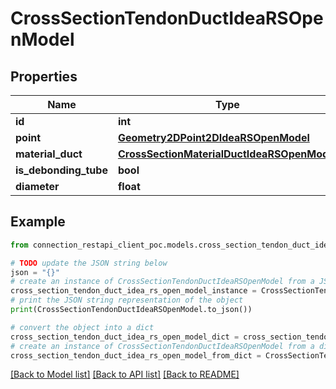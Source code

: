 # CrossSectionTendonDuctIdeaRSOpenModel


## Properties

Name | Type | Description | Notes
------------ | ------------- | ------------- | -------------
**id** | **int** |  | [optional] 
**point** | [**Geometry2DPoint2DIdeaRSOpenModel**](Geometry2DPoint2DIdeaRSOpenModel.md) |  | [optional] 
**material_duct** | [**CrossSectionMaterialDuctIdeaRSOpenModel**](CrossSectionMaterialDuctIdeaRSOpenModel.md) |  | [optional] 
**is_debonding_tube** | **bool** |  | [optional] 
**diameter** | **float** |  | [optional] 

## Example

```python
from connection_restapi_client_poc.models.cross_section_tendon_duct_idea_rs_open_model import CrossSectionTendonDuctIdeaRSOpenModel

# TODO update the JSON string below
json = "{}"
# create an instance of CrossSectionTendonDuctIdeaRSOpenModel from a JSON string
cross_section_tendon_duct_idea_rs_open_model_instance = CrossSectionTendonDuctIdeaRSOpenModel.from_json(json)
# print the JSON string representation of the object
print(CrossSectionTendonDuctIdeaRSOpenModel.to_json())

# convert the object into a dict
cross_section_tendon_duct_idea_rs_open_model_dict = cross_section_tendon_duct_idea_rs_open_model_instance.to_dict()
# create an instance of CrossSectionTendonDuctIdeaRSOpenModel from a dict
cross_section_tendon_duct_idea_rs_open_model_from_dict = CrossSectionTendonDuctIdeaRSOpenModel.from_dict(cross_section_tendon_duct_idea_rs_open_model_dict)
```
[[Back to Model list]](../README.md#documentation-for-models) [[Back to API list]](../README.md#documentation-for-api-endpoints) [[Back to README]](../README.md)


